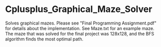 # Cplusplus_Graphical_Maze_Solver
Solves graphical mazes. Please see "Final Programming Assignment.pdf" for details about the implementation. See Maze.txt for an example maze. The maze that was solved for the final project was 128x128, and the BFS algorithm finds the most optimal path.
